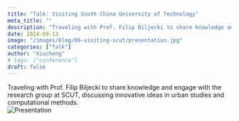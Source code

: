 ```yaml
---
title: "Talk: Visiting South China University of Technology"
meta_title: ""
description: "Traveling with Prof. Filip Biljecki to share knowledge and engage with the research group at SCUT, discussing innovative ideas in urban studies and computational methods."
date: 2024-09-13
image: "/images/blog/06-visiting-scut/presentation.jpg"
categories: ["Talk"]
author: "Xiucheng"
# tags: ["conference"]
draft: false
---
```


<div class="text-xl leading-relaxed text-gray-800 dark:text-gray-200">
Traveling with Prof. Filip Biljecki to share knowledge and engage with the research group at SCUT, discussing innovative ideas in urban studies and computational methods.
</div>

</div>
<div class="flex gap-4 justify-center">
  <img src="/images/blog/06-visiting-scut/presentation.jpg" alt="Presentation" class="w-10/12">
</div>